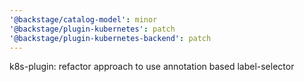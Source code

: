 ```yaml
---
'@backstage/catalog-model': minor
'@backstage/plugin-kubernetes': patch
'@backstage/plugin-kubernetes-backend': patch
---
```


k8s-plugin: refactor approach to use annotation based label-selector
